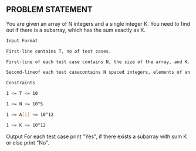 ## PROBLEM STATEMENT
You are given an array of N integers and a single integer K. You need to find out if there is a subarray, which has the sum exactly as K.

```bash
Input Format

First-line contains T, no of test cases.

First-line of each test case contains N, the size of the array, and K.

Second-lineof each test casecontains N spaced integers, elements of an array.

Constraints

1 <= T <= 10

1 <= N <= 10^5

1 <= A[i] <= 10^12

1 <= K <= 10^12
```
Output
For each test case print "Yes", if there exists a subarray with sum K or else print "No".